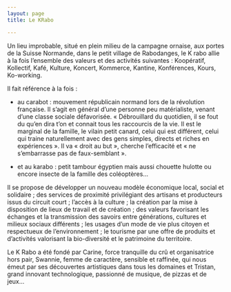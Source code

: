 ```yaml
---
layout: page
title: Le KRabo

---
```


Un lieu improbable, situé en plein milieu de la campagne ornaise, aux portes de la Suisse Normande, dans le petit village de Rabodanges, le K rabo allie à la fois l’ensemble des valeurs et des activités suivantes : Koopératif, Kollectif, Kafé, Kulture, Koncert, Kommerce, Kantine, Konférences, Kours, Ko-working.

Il fait référence à la fois :

- au carabot : mouvement républicain normand lors de la révolution française.  Il s’agit en général d’une personne peu matérialiste, venant d’une classe sociale défavorisée. « Débrouillard du quotidien, il se fout du qu’en dira t’on et connait tous les raccourcis de la vie. Il est le marginal de la famille, le vilain petit canard, celui qui est différent, celui qui traine naturellement avec des gens simples, directs et riches en expériences ». Il va « droit au but », cherche l’efficacité et « ne s’embarrasse pas de faux-semblant ».

- et au karabo : petit tambour égyptien mais aussi chouette hulotte ou encore insecte de la famille des coléoptères…

Il se propose de développer un nouveau modèle économique local, social et solidaire ; des services de proximité privilégiant des artisans et producteurs issus du circuit court ; l’accès à la culture ; la création par la mise à disposition de lieux de travail et de création ; des valeurs favorisant les échanges et la transmission des savoirs entre générations, cultures et milieux sociaux différents ; les usages d’un mode de vie plus citoyen et respectueux de l’environnement ; le tourisme par une offre de produits et d’activités valorisant la bio-diversité et le patrimoine du territoire.

Le K Rabo a été fondé par Carine, force tranquille du crû et organisatrice hors pair, Swannie, femme de caractère, sensible et raffinée, qui nous émeut par ses découvertes artistiques dans tous les domaines et Tristan, grand innovant technologique, passionné de musique, de pizzas et de jeux... 